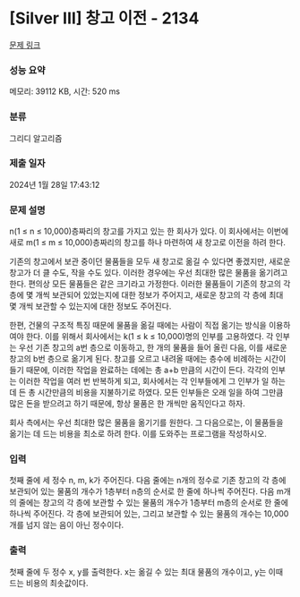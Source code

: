 # [Silver III] 창고 이전 - 2134 

[문제 링크](https://www.acmicpc.net/problem/2134) 

### 성능 요약

메모리: 39112 KB, 시간: 520 ms

### 분류

그리디 알고리즘

### 제출 일자

2024년 1월 28일 17:43:12

### 문제 설명

<p>n(1 ≤ n ≤ 10,000)층짜리의 창고를 가지고 있는 한 회사가 있다. 이 회사에서는 이번에 새로 m(1 ≤ m ≤ 10,000)층짜리의 창고를 하나 마련하여 새 창고로 이전을 하려 한다.</p>

<p>기존의 창고에서 보관 중이던 물품들을 모두 새 창고로 옮길 수 있다면 좋겠지만, 새로운 창고가 더 클 수도, 작을 수도 있다. 이러한 경우에는 우선 최대한 많은 물품을 옮기려고 한다. 편의상 모든 물품들은 같은 크기라고 가정한다. 이러한 물품들이 기존의 창고의 각 층에 몇 개씩 보관되어 있었는지에 대한 정보가 주어지고, 새로운 창고의 각 층에 최대 몇 개씩 보관할 수 있는지에 대한 정보도 주어진다.</p>

<p>한편, 건물의 구조적 특징 때문에 물품을 옮길 때에는 사람이 직접 옮기는 방식을 이용하여야 한다. 이를 위해서 회사에서는 k(1 ≤ k ≤ 10,000)명의 인부를 고용하였다. 각 인부는 우선 기존 창고의 a번 층으로 이동하고, 한 개의 물품을 들어 올린 다음, 이를 새로운 창고의 b번 층으로 옮기게 된다. 창고를 오르고 내려올 때에는 층수에 비례하는 시간이 들기 때문에, 이러한 작업을 완료하는 데에는 총 a+b 만큼의 시간이 든다. 각각의 인부는 이러한 작업을 여러 번 반복하게 되고, 회사에서는 각 인부들에게 그 인부가 일 하는데 든 총 시간만큼의 비용을 지불하기로 하였다. 모든 인부들은 오래 일을 하여 그만큼 많은 돈을 받으려고 하기 때문에, 항상 물품은 한 개씩만 움직인다고 하자.</p>

<p>회사 측에서는 우선 최대한 많은 물품을 옮기기를 원한다. 그 다음으로는, 이 물품들을 옮기는 데 드는 비용을 최소로 하려 한다. 이를 도와주는 프로그램을 작성하시오.</p>

### 입력 

 <p>첫째 줄에 세 정수 n, m, k가 주어진다. 다음 줄에는 n개의 정수로 기존 창고의 각 층에 보관되어 있는 물품의 개수가 1층부터 n층의 순서로 한 줄에 하나씩 주어진다. 다음 m개의 줄에는 창고의 각 층에 보관할 수 있는 물품의 개수가 1층부터 m층의 순서로 한 줄에 하나씩 주어진다. 각 층에 보관되어 있는, 그리고 보관할 수 있는 물품의 개수는 10,000개를 넘지 않는 음이 아닌 정수이다.</p>

### 출력 

 <p>첫째 줄에 두 정수 x, y를 출력한다. x는 옮길 수 있는 최대 물품의 개수이고, y는 이때 드는 비용의 최솟값이다.</p>

